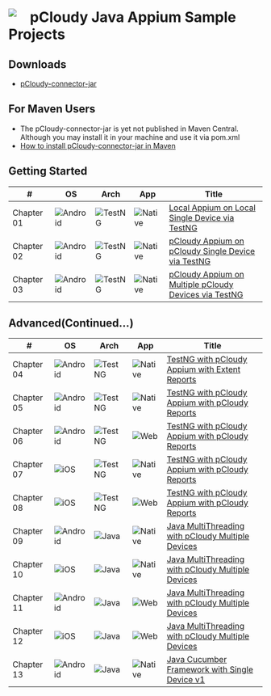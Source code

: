 <h1><img src="/images/pcloudy.png" align="top"> &nbsp;&nbsp; pCloudy Java Appium Sample Projects</h1>



## Downloads

* [pCloudy-connector-jar](/Java/Downloads/)

## For Maven Users
* The pCloudy-connector-jar is yet not published in Maven Central. Although you may install it in your machine and use it via pom.xml
* [How to install pCloudy-connector-jar in Maven](http://pcloudy-content-distribution.s3.amazonaws.com/pCloudy-Connector-Jars/v11/java/How%20to%20Install%20pCloudy-java-connector.jar%20in%20Maven.txt)

## Getting Started

| #   | OS | Arch | App | Title |
|-----|----|-----------|-----|-------|
|Chapter 01  | ![Android][android] | ![TestNG][testng] | ![Native][native] | [Local Appium on Local Single Device via TestNG](/Java/Getting%20Started/Chapter%2001-%20TestNG%20with%20Local%20Appium%20on%20Single%20Device(Android%20Native%20%2B%20TestNG))|
|Chapter 02  | ![Android][android] | ![TestNG][testng] | ![Native][native] | [pCloudy Appium on pCloudy Single Device via TestNG](/Java/Getting%20Started/Chapter%2002-%20TestNG%20with%20pCloudy%20Appium%20on%20Single%20Device(Android%20Native%20%2B%20TestNG)) |
|Chapter 03  | ![Android][android] | ![TestNG][testng] | ![Native][native] | [pCloudy Appium on Multiple pCloudy Devices via TestNG](/Java/Getting%20Started/Chapter%2003-%20TestNG%20with%20pCloudy%20Appium%20on%20Multiple%20Devices(Android%20Native%20%2B%20TestNG)) |


## Advanced(Continued...)
| #   | OS | Arch | App | Title |
|-----|----|-----------|-----|-------|
|Chapter 04| ![Android][android] | ![TestNG][testng] | ![Native][native] | [TestNG with pCloudy Appium with Extent Reports](/Java/Advanced(Continued...)/Chapter%2004-%20TestNG%20with%20pCloudy%20Appium%20with%20Extent%20Reports(Android%20Native%20%2B%20TestNG)#chapter-04--testng-with-pcloudy-appium-with-extent-reportsandroid-native--testng)|
|Chapter 05| ![Android][android] | ![TestNG][testng] | ![Native][native] | [TestNG with pCloudy Appium with pCloudy Reports](/Java/Advanced(Continued...)/Chapter%2005-%20TestNG%20with%20pCloudy%20Appium%20with%20pCloudy%20Reports(Android%20Native%20%2B%20TestNG)#chapter-05--testng-with-pcloudy-appium-with-pcloudy-reportsandroid-native--testng)|
|Chapter 06| ![Android][android] | ![TestNG][testng] | ![Web][web] | [TestNG with pCloudy Appium with pCloudy Reports](/Java/Advanced(Continued...)/Chapter%2006-%20TestNG%20with%20pCloudy%20Appium%20with%20pCloudy%20Reports(Android%20Web%20%2B%20TestNG)#chapter-06--testng-with-pcloudy-appium-with-pcloudy-reportsandroid-web--testng)|
|Chapter 07|![iOS][ios] | ![TestNG][testng] | ![Native][native] | [TestNG with pCloudy Appium with pCloudy Reports](/Java/Advanced(Continued...)/Chapter%2007-%20TestNG%20with%20pCloudy%20Appium%20with%20pCloudy%20Reports(iOS%20Native%20%2B%20TestNG)#chapter-07--testng-with-pcloudy-appium-with-pcloudy-reportsios-native--testng)|
|Chapter 08| ![iOS][ios] | ![TestNG][testng] | ![Web][web] | [TestNG with pCloudy Appium with pCloudy Reports](/Java/Advanced(Continued...)/Chapter%2008-%20TestNG%20with%20pCloudy%20Appium%20with%20pCloudy%20Reports(iOS%20Web%20%2B%20TestNG)#chapter-08--testng-with-pcloudy-appium-with-pcloudy-reportsios-web--testng)|
|Chapter 09|![Android][android] | ![Java][java] | ![Native][native] | [Java MultiThreading with pCloudy Multiple Devices](/Java/Advanced(Continued...)/Chapter%2009-%20Java%20MultiThread%20with%20pCloudy%20Appium%20with%20pCloudy%20Reports(Android%20Native%20%2B%20Java%20Threading)#chapter-9--java-multithread-with-pcloudy-appium-with-pcloudy-reportsandroid-native--java-threading)|
|Chapter 10|![iOS][ios] | ![Java][java] | ![Native][native] | [Java MultiThreading with pCloudy Multiple Devices](/Java/Advanced(Continued...)/Chapter%2010-%20Java%20MultiThread%20with%20pCloudy%20Appium%20with%20pCloudy%20Reports(iOS%20Native%20%2B%20Java%20Threading)#chapter-10--java-multithread-with-pcloudy-appium-with-pcloudy-reportsios-native--java-threading)|
|Chapter 11|![Android][android] | ![Java][java] | ![Web][web] | [Java MultiThreading with pCloudy Multiple Devices](/Java/Advanced(Continued...)/Chapter%2011-%20Java%20MultiThread%20with%20pCloudy%20Appium%20with%20pCloudy%20Reports(Android%20Web%20%2B%20Java%20Threading)#chapter-11--java-multithread-with-pcloudy-appium-with-pcloudy-reportsandroid-web--java-threading)|
|Chapter 12|![iOS][ios] | ![Java][java] | ![Web][web] | [Java MultiThreading with pCloudy Multiple Devices](/Java/Advanced(Continued...)/Chapter%2012-%20Java%20MultiThread%20with%20pCloudy%20Appium%20with%20pCloudy%20Reports(iOS%20Web%20%2B%20Java%20Threading)#chapter-12--java-multithread-with-pcloudy-appium-with-pcloudy-reportsios-web--java-threading)|
|Chapter 13|![Android][android] | ![Java][java] | ![Native][native] | [Java Cucumber Framework with Single Device v1](/Java/Advanced(Continued...)/Chapter%2013-%20Cucumber%20with%20single%20Device_v1%20(Android%20Native%20with%20Cucumber))|









[android]:/images/android.png "Android"
[ios]:/images/apple.png "iOS"
[java]:/images/java.png "Java"
[testng]:/images/testng.png "TestNG"
[native]:/images/native.png "Native"
[web]:/images/web.png "Web"


